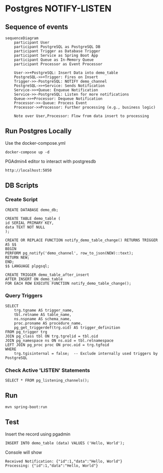 # Postgres NOTIFY-LISTEN

## Sequence of events
```mermaid
sequenceDiagram
    participant User
    participant PostgreSQL as PostgreSQL DB
    participant Trigger as Database Trigger
    participant Service as Spring Boot App
    participant Queue as In-Memory Queue
    participant Processor as Event Processor

    User->>+PostgreSQL: Insert Data into demo_table
    PostgreSQL->>+Trigger: Fires on Insert
    Trigger->>-PostgreSQL: NOTIFY demo_channel
    PostgreSQL->>+Service: Sends Notification
    Service->>+Queue: Enqueue Notification
    Service->>-PostgreSQL: Listen for more notifications
    Queue->>+Processor: Dequeue Notification
    Processor->>-Queue: Process Event
    Processor->>Processor: Further processing (e.g., business logic)

    Note over User,Processor: Flow from data insert to processing
```

## Run Postgres Locally
Use the docker-compose.yml
```
docker-compose up -d
```
PGAdmin4 editor to interact with postgresdb
```
http://localhost:5050
```

## DB Scripts
### Create Script
```
CREATE DATABASE demo_db;

CREATE TABLE demo_table (
id SERIAL PRIMARY KEY,
data TEXT NOT NULL
);

CREATE OR REPLACE FUNCTION notify_demo_table_change() RETURNS TRIGGER AS $$
BEGIN
PERFORM pg_notify('demo_channel', row_to_json(NEW)::text);
RETURN NEW;
END;
$$ LANGUAGE plpgsql;

CREATE TRIGGER demo_table_after_insert
AFTER INSERT ON demo_table
FOR EACH ROW EXECUTE FUNCTION notify_demo_table_change();
```
### Query Triggers
```
SELECT
    trg.tgname AS trigger_name,
    tbl.relname AS table_name,
    ns.nspname AS schema_name,
    proc.proname AS procedure_name,
    pg_get_triggerdef(trg.oid) AS trigger_definition
FROM pg_trigger trg
JOIN pg_class tbl ON trg.tgrelid = tbl.oid
JOIN pg_namespace ns ON ns.oid = tbl.relnamespace
LEFT JOIN pg_proc proc ON proc.oid = trg.tgfoid
WHERE
    trg.tgisinternal = false;  -- Exclude internally used triggers by PostgreSQL
```
### Check Active 'LISTEN' Statements
```
SELECT * FROM pg_listening_channels();
```

## Run
```
mvn spring-boot:run
```

## Test
Insert the record using pgadmin
```
INSERT INTO demo_table (data) VALUES ('Hello, World');
```
Console will show
```
Received Notification: {"id":1,"data":"Hello, World"}
Processing: {"id":1,"data":"Hello, World"}
```